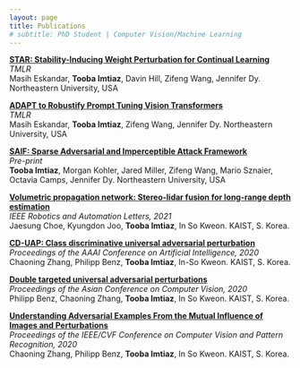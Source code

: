 ```yaml
---
layout: page
title: Publications
# subtitle: PhD Student | Computer Vision/Machine Learning
---
```

[**STAR: Stability-Inducing Weight Perturbation for Continual Learning**](https://openreview.net/forum?id=6N5OM5Duuj)\
*TMLR*\
Masih Eskandar, **Tooba Imtiaz**, Davin Hill, Zifeng Wang, Jennifer Dy. Northeastern University, USA

[**ADAPT to Robustify Prompt Tuning Vision Transformers**](https://arxiv.org/abs/2403.13196)\
*TMLR*\
Masih Eskandar, **Tooba Imtiaz**, Zifeng Wang, Jennifer Dy. Northeastern University, USA

[**SAIF: Sparse Adversarial and Imperceptible Attack Framework**](https://arxiv.org/abs/2212.07495)\
*Pre-print*\
**Tooba Imtiaz**, Morgan Kohler, Jared Miller, Zifeng Wang, Mario Sznaier, Octavia Camps, Jennifer Dy. Northeastern University, USA

[**Volumetric propagation network: Stereo-lidar fusion for long-range depth estimation**](https://arxiv.org/pdf/2103.12964)\
*IEEE Robotics and Automation Letters, 2021*\
Jaesung Choe, Kyungdon Joo, **Tooba Imtiaz**, In So Kweon. KAIST, S. Korea.

[**CD-UAP: Class discriminative universal adversarial perturbation**](https://ojs.aaai.org/index.php/AAAI/article/download/6154/6010)\
*Proceedings of the AAAI Conference on Artificial Intelligence, 2020*\
Chaoning Zhang, Philipp Benz, **Tooba Imtiaz**, In-So Kweon. KAIST, S. Korea.

[**Double targeted universal adversarial perturbations**](https://openaccess.thecvf.com/content/ACCV2020/papers/Benz_Double_Targeted_Universal_Adversarial_Perturbations_ACCV_2020_paper.pdf)\
*Proceedings of the Asian Conference on Computer Vision, 2020*\
Philipp Benz, Chaoning Zhang, **Tooba Imtiaz**, In So Kweon. KAIST, S. Korea.

[**Understanding Adversarial Examples From the Mutual Influence of Images and Perturbations**](http://openaccess.thecvf.com/content_CVPR_2020/papers/Zhang_Understanding_Adversarial_Examples_From_the_Mutual_Influence_of_Images_and_CVPR_2020_paper.pdf)\
*Proceedings of the IEEE/CVF Conference on Computer Vision and Pattern Recognition, 2020*\
Chaoning Zhang, Philipp Benz, **Tooba Imtiaz**, In So Kweon. KAIST, S. Korea.